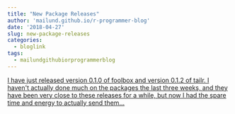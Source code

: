 ```yaml
---
title: "New Package Releases"
author: 'mailund.github.io/r-programmer-blog'
date: '2018-04-27'
slug: new-package-releases
categories:
  - bloglink
tags:
  - mailundgithubiorprogrammerblog
---
```


[I have just released version 0.1.0 of foolbox and version 0.1.2 of tailr. I haven't actually done much on the packages the last three weeks, and they have been very close to these releases for a while, but now I had the spare time and energy to actually send them...<click to read more>](https://mailund.github.io/r-programmer-blog/2018/04/27/new-package-releases-foolbox-and-tailr/)

